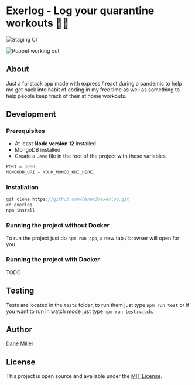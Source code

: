 # Exerlog - Log your quarantine workouts 💪💪

![Staging CI](https://github.com/Danex2/exerlog/workflows/Build%20and%20Deploy%20app/badge.svg)

![Puppet working out](https://media.giphy.com/media/xUPGcKoAYCn5fHK0Zq/giphy.gif)

## About

Just a fullstack app made with express / react during a pandemic to help me get back into habit of coding in my free time as well as something to help people keep track of their at home workouts.

## Development

### Prerequisites

- At least **Node version 12** installed
- MongoDB installed
- Create a `.env` file in the root of the project with these variables

```javascript
PORT = 3000;
MONGODB_URI = YOUR_MONGO_URI_HERE;
```

### Installation

```javascript
git clone https://github.com/Danex2/exerlog.git
cd exerlog
npm install
```

### Running the project without Docker

To run the project just do `npm run app`, a new tab / browser will open for you.

### Running the project with Docker

TODO

## Testing

Tests are located in the `tests` folder, to run them just type `npm run test` or if you want to run in watch mode just type `npm run test:watch`.

## Author

[Dane Miller](https://twitter.com/hybridearth)

## License

This project is open source and available under the [MIT License](https://github.com/danex2/exerlog/blob/master/LICENSE).
